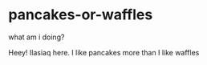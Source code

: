 # pancakes-or-waffles
what am i doing?

Heey! Ilasiaq here.
I like pancakes more than I like waffles
